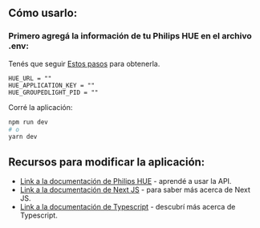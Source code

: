 ## Cómo usarlo:

### Primero agregá la información de tu Philips HUE en el archivo .env:

Tenés que seguir [Estos pasos](https://developers.meethue.com/develop/get-started-2/) para obtenerla.

```
HUE_URL = ""
HUE_APPLICATION_KEY = ""
HUE_GROUPEDLIGHT_PID = ""
```

Corré la aplicación:

```bash
npm run dev
# o
yarn dev
```

## Recursos para modificar la aplicación:

- [Link a la documentación de Philips HUE](https://developers.meethue.com/) - aprendé a usar la API.
- [Link a la documentación de Next JS](https://nextjs.org/docs) - para saber más acerca de Next JS.
- [Link a la documentación de Typescript](https://www.typescriptlang.org/docs/) - descubrí más acerca de Typescript.
